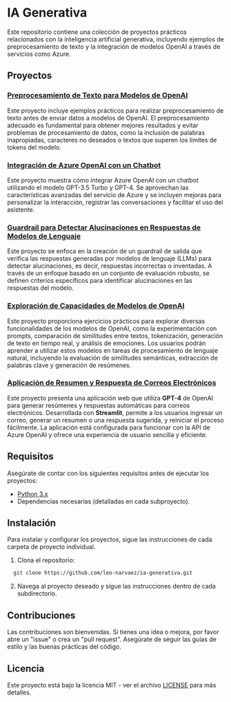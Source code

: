 # IA Generativa

Este repositorio contiene una colección de proyectos prácticos relacionados con la inteligencia artificial generativa, incluyendo ejemplos de preprocesamiento de texto y la integración de modelos OpenAI a través de servicios como Azure.

## Proyectos

### [Preprocesamiento de Texto para Modelos de OpenAI](https://github.com/leo-narvaez/ia-generativa/tree/main/preprocessing)
Este proyecto incluye ejemplos prácticos para realizar preprocesamiento de texto antes de enviar datos a modelos de OpenAI. El preprocesamiento adecuado es fundamental para obtener mejores resultados y evitar problemas de procesamiento de datos, como la inclusión de palabras inapropiadas, caracteres no deseados o textos que superen los límites de tokens del modelo.

### [Integración de Azure OpenAI con un Chatbot](https://github.com/leo-narvaez/ia-generativa/tree/main/quickstart-openai)
Este proyecto muestra cómo integrar Azure OpenAI con un chatbot utilizando el modelo GPT-3.5 Turbo y GPT-4. Se aprovechan las características avanzadas del servicio de Azure y se incluyen mejoras para personalizar la interacción, registrar las conversaciones y facilitar el uso del asistente.

### [Guardrail para Detectar Alucinaciones en Respuestas de Modelos de Lenguaje](https://github.com/leo-narvaez/ia-generativa/tree/main/hallucination)
Este proyecto se enfoca en la creación de un guardrail de salida que verifica las respuestas generadas por modelos de lenguaje (LLMs) para detectar alucinaciones, es decir, respuestas incorrectas o inventadas. A través de un enfoque basado en un conjunto de evaluación robusto, se definen criterios específicos para identificar alucinaciones en las respuestas del modelo.

### [Exploración de Capacidades de Modelos de OpenAI](https://github.com/leo-narvaez/ia-generativa/tree/main/sdk-python/notebook)
Este proyecto proporciona ejercicios prácticos para explorar diversas funcionalidades de los modelos de OpenAI, como la experimentación con prompts, comparación de similitudes entre textos, tokenización, generación de texto en tiempo real, y análisis de emociones. Los usuarios podrán aprender a utilizar estos modelos en tareas de procesamiento de lenguaje natural, incluyendo la evaluación de similitudes semánticas, extracción de palabras clave y generación de resúmenes.

### [Aplicación de Resumen y Respuesta de Correos Electrónicos](https://github.com/leo-narvaez/ia-generativa/tree/main/email_app)  
Este proyecto presenta una aplicación web que utiliza **GPT-4** de OpenAI para generar resúmenes y respuestas automáticas para correos electrónicos. Desarrollada con **Streamlit**, permite a los usuarios ingresar un correo, generar un resumen o una respuesta sugerida, y reiniciar el proceso fácilmente. La aplicación está configurada para funcionar con la API de Azure OpenAI y ofrece una experiencia de usuario sencilla y eficiente.


## Requisitos

Asegúrate de contar con los siguientes requisitos antes de ejecutar los proyectos:

- [Python 3.x](https://www.python.org/downloads/)
- Dependencias necesarias (detalladas en cada subproyecto).

## Instalación

Para instalar y configurar los proyectos, sigue las instrucciones de cada carpeta de proyecto individual.

1. Clona el repositorio:
 ```bash
   git clone https://github.com/leo-narvaez/ia-generativa.git
 ```
2. Navega al proyecto deseado y sigue las instrucciones dentro de cada subdirectorio.

## Contribuciones

Las contribuciones son bienvenidas. Si tienes una idea o mejora, por favor abre un "issue" o crea un "pull request". Asegúrate de seguir las guías de estilo y las buenas prácticas del código.

## Licencia

Este proyecto está bajo la licencia MIT - ver el archivo [LICENSE](LICENSE) para más detalles.
